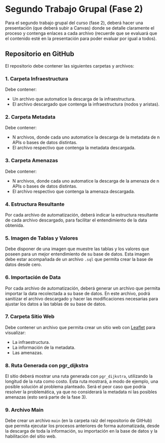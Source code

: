 # Segundo Trabajo Grupal (Fase 2)

Para el segundo trabajo grupal del curso (fase 2), deberá hacer una presentación (que deberá subir a Canvas) donde se detalle claramente el proceso y contenga enlaces a cada archivo (recuerde que se evaluará que el contenido esté en la presentación para poder evaluar por igual a todos).

## Repositorio en GitHub

El repositorio debe contener las siguientes carpetas y archivos:

### 1. Carpeta Infraestructura
Debe contener:
- Un archivo que automatice la descarga de la infraestructura.
- El archivo descargado que contenga la infraestructura (nodos y aristas).

### 2. Carpeta Metadata
Debe contener:
- N archivos, donde cada uno automatice la descarga de la metadata de n APIs o bases de datos distintas.
- El archivo respectivo que contenga la metadata descargada.

### 3. Carpeta Amenazas
Debe contener:
- N archivos, donde cada uno automatice la descarga de la amenaza de n APIs o bases de datos distintas.
- El archivo respectivo que contenga la amenaza descargada.

### 4. Estructura Resultante
Por cada archivo de automatización, deberá indicar la estructura resultante de cada archivo descargado, para facilitar el entendimiento de la data obtenida.

### 5. Imagen de Tablas y Valores
Debe disponer de una imagen que muestre las tablas y los valores que poseen para un mejor entendimiento de su base de datos. Esta imagen debe estar acompañada de un archivo `.sql` que permita crear la base de datos desde cero.

### 6. Importación de Data
Por cada archivo de automatización, deberá generar un archivo que permita importar la data recolectada a su base de datos. En este archivo, podrá sanitizar el archivo descargado y hacer las modificaciones necesarias para ajustar los datos a las tablas de su base de datos.

### 7. Carpeta Sitio Web
Debe contener un archivo que permita crear un sitio web con [Leaflet](https://leafletjs.com/) para visualizar:
- La infraestructura.
- La información de la metadata.
- Las amenazas.

### 8. Ruta Generada con pgr_dijkstra
El sitio deberá mostrar una ruta generada con `pgr_dijkstra`, utilizando la longitud de la ruta como costo. Esta ruta mostrará, a modo de ejemplo, una posible solución al problema planteado. Será el peor caso que podría resolver la problemática, ya que no considerará la metadata ni las posibles amenazas (esto será parte de la fase 3).

### 9. Archivo Main
Debe crear un archivo `main` (en la carpeta raíz del repositorio de GitHub) que permita ejecutar los procesos anteriores de forma automatizada, desde la descarga de toda la información, su importación en la base de datos y la habilitación del sitio web.
